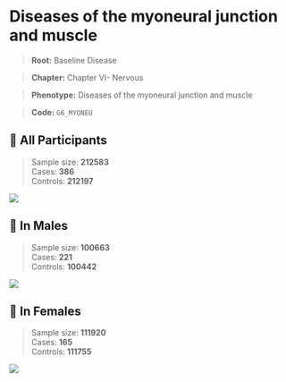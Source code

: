 # Diseases of the myoneural junction and muscle

> **Root:** Baseline Disease  

> **Chapter:** Chapter VI- Nervous  

> **Phenotype:** Diseases of the myoneural junction and muscle  

> **Code:** `G6_MYONEU`

## 🧪 All Participants  
> Sample size: **212583**  
> Cases: **386**  
> Controls: **212197**
<img src="/Disease/Figures/ALL/Incidence/G6_MYONEU.png"/>
<CsvTable src="/public/Disease/Data/ALL/Incidence/COX_G6_MYONEU.csv" label="🔍 View full results" />

## 👨 In Males  
> Sample size: **100663**  
> Cases: **221**  
> Controls: **100442**
<img src="/Disease/Figures/Male/Incidence/G6_MYONEU.png"/>
<CsvTable src="/public/Disease/Data/Male/Incidence/COX_G6_MYONEU.csv" label="🔍 View full results" />

## 👩 In Females  
> Sample size: **111920**  
> Cases: **165**  
> Controls: **111755**
<img src="/Disease/Figures/Female/Incidence/G6_MYONEU.png"/>
<CsvTable src="/public/Disease/Data/Female/Incidence/COX_G6_MYONEU.csv" label="🔍 View full results" />

